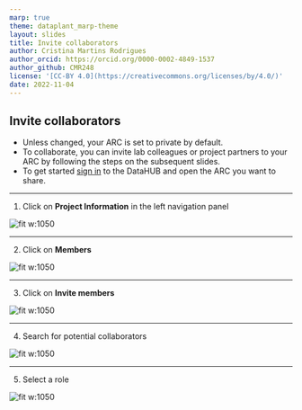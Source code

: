 ```yaml
---
marp: true
theme: dataplant_marp-theme
layout: slides
title: Invite collaborators
author: Cristina Martins Rodrigues
author_orcid: https://orcid.org/0000-0002-4849-1537
author_github: CMR248
license: '[CC-BY 4.0](https://creativecommons.org/licenses/by/4.0/)'
date: 2022-11-04
---
```


## Invite collaborators

* Unless changed, your ARC is set to private by default. 
* To collaborate, you can invite lab colleagues or project partners to your ARC by following the steps on the subsequent slides. 
* To get started [sign in](https://auth.nfdi4plants.org/realms/dataplant/login-actions/registration?client_id=account&tab_id=4bQkU161waI) to the DataHUB and open the ARC you want to share.

---

1. Click on **Project Information** in the left navigation panel

![fit w:1050](../../img/datahub_members_seq2.png)

---

2. Click on **Members**

![fit w:1050](../../img/datahub_members_seq3.png)

---

3. Click on **Invite members**

![fit w:1050](../../img/datahub_members_seq4.png)

---

4. Search for potential collaborators

![fit w:1050](../../img/datahub_members_seq5.png)

---

5. Select a role 

![fit w:1050](../../img/datahub_members_seq6.png)
